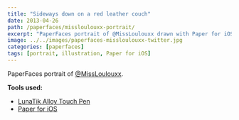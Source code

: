 ```yaml
---
title: "Sideways down on a red leather couch"
date: 2013-04-26
path: /paperfaces/missloulouxx-portrait/
excerpt: "PaperFaces portrait of @MissLoulouxx drawn with Paper for iOS on an iPad."
image: ../../images/paperfaces-missloulouxx-twitter.jpg
categories: [paperfaces]
tags: [portrait, illustration, Paper for iOS]
---
```


PaperFaces portrait of [@MissLoulouxx](https://twitter.com/MissLoulouxx).

**Tools used:**

- [LunaTik Alloy Touch Pen](https://www.amazon.com/gp/product/B00821TR7G/ref=as_li_ss_tl?ie=UTF8&tag=mademist-20&linkCode=as2&camp=1789&creative=390957&creativeASIN=B00821TR7G)
- [Paper for iOS](https://paper.bywetransfer.com/)
